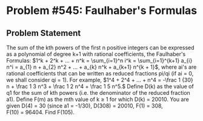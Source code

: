 # Problem #545: Faulhaber's Formulas 

## Problem Statement 

The sum of the kth powers of the first n positive integers can be expressed as a polynomial of degree k+1 with rational coefficients, the Faulhaber's Formulas:
$1^k + 2^k + ... + n^k = \sum_{i=1}^n i^k = \sum_{i=1}^{k+1} a_{i} n^i = a_{1} n + a_{2} n^2 + ... + a_{k} n^k + a_{k+1} n^{k + 1}$,
where ai's are rational coefficients that can be written as reduced fractions pi/qi (if ai = 0, we shall consider qi = 1).
For example, $1^4 + 2^4 + ... + n^4 = -\frac 1 {30} n + \frac 1 3 n^3 + \frac 1 2 n^4 + \frac 1 5 n^5.$
Define D(k) as the value of q1 for the sum of kth powers (i.e. the denominator of the reduced fraction a1).
Define F(m) as the mth value of k ≥ 1 for which D(k) = 20010.
You are given D(4) = 30 (since a1 = -1/30), D(308) = 20010, F(1) = 308, F(10) = 96404.
Find F(105).
